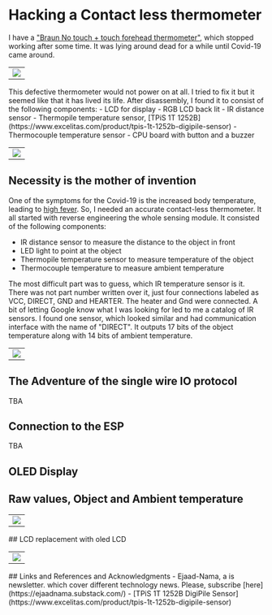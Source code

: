 # Hacking a Contact less thermometer
I have a ["Braun No touch + touch forehead thermometer"](https://www.braunhealthcare.com/za_en/thermometers/forehead/braun-no-touch-forehead), which stopped working after some time. It was lying around dead for a while until Covid-19 came around.
<table>
  <tr>
    <td>
      <img src="images/braun_thermometer.jpg">
    </td>
  </tr>
</table>
This defective thermometer would not power on at all. I tried to fix it but it seemed like that it has lived its life. After disassembly, I found it to consist of the following components: 
- LCD for display
- RGB LCD back lit
- IR distance sensor
- Thermopile temperature sensor, [TPiS 1T 1252B](https://www.excelitas.com/product/tpis-1t-1252b-digipile-sensor) 
- Thermocouple temperature sensor
- CPU board with button and a buzzer

<table>
  <tr>
    <td>
      <img src="images/braun_thermo_open.jpg">
    </td>
  </tr>
</table>

## Necessity is the mother of invention
One of the symptoms for the Covid-19 is the increased body temperature, leading to [high fever](https://www.who.int/health-topics/coronavirus#tab=tab_3). So, I needed an accurate contact-less thermometer. 
It all started with reverse engineering the whole sensing module. It consisted of the following components:
- IR distance sensor to measure the distance to the object in front
- LED light to point at the object
- Thermopile temperature sensor to measure temperature of the object
- Thermocouple temperature to measure ambient temperature 

The most difficult part was to guess, which IR temperature sensor is it. There was not part number written over it, just four connections labeled as VCC, DIRECT, GND and HEARTER. The heater and Gnd were connected. A bit of letting Google know what I was looking for led to me a catalog of IR sensors.  I found one sensor, which looked similar and had communication interface with the name of "DIRECT". It outputs 17 bits of the object temperature along with 14 bits of ambient temperature. 
<table>
  <tr>
    <td>
      <img src="images/ProductPhoto-TPiS-1T-1252B-DigiPile.jpg">
    </td>
  </tr>
</table>

## The Adventure of the single wire IO protocol
TBA

## Connection to the ESP
TBA
## OLED Display 
## Raw values, Object and Ambient temperature
<table>
  <tr>
    <td>
      <img src="images/Graph.png" >
    </td>
  </tr>
</table>
## LCD replacement with oled LCD
<table>
  <tr>
    <td>
      <img src="images/complete.jpg">
    </td>
  </tr>
</table>
## Links and References and Acknowledgments
- Ejaad-Nama, a is newsletter. which cover different technology news. Please, subscribe [here](https://ejaadnama.substack.com/)
- [TPiS 1T 1252B DigiPile Sensor](https://www.excelitas.com/product/tpis-1t-1252b-digipile-sensor) 